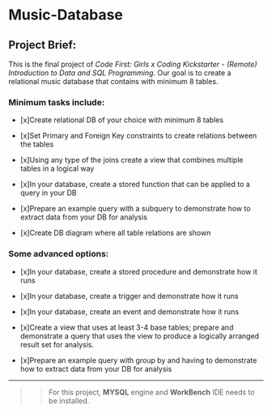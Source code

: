 # Music-Database

## Project Brief:

This is the final project of _Code First: Girls x Coding Kickstarter - (Remote) Introduction to Data and SQL Programming_. Our goal is to create a relational music database that contains with minimum 8 tables.

### Minimum tasks include:

- [x]Create relational DB of your choice with minimum 8 tables

- [x]Set Primary and Foreign Key constraints to create relations between the tables

- [x]Using any type of the joins create a view that combines multiple tables in a logical way

- [x]In your database, create a stored function that can be applied to a query in your DB

- [x]Prepare an example query with a subquery to demonstrate how to extract data from your DB for analysis

- [x]Create DB diagram where all table relations are shown


### Some advanced options:

- [x]In your database, create a stored procedure and demonstrate how it runs

- [x]In your database, create a trigger and demonstrate how it runs

- [x]In your database, create an event and demonstrate how it runs

- [x]Create a view that uses at least 3-4 base tables; prepare and demonstrate a query that uses the view to produce a logically arranged result set for analysis.

- [x]Prepare an example query with group by and having to demonstrate how to extract data from your DB for analysis

- - - -- - - -
>> For this project, **MYSQL** engine and **WorkBench** IDE needs to be installed.




